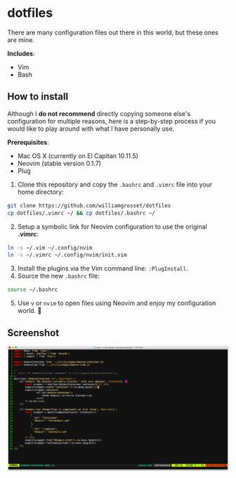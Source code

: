 # dotfiles
There are many configuration files out there in this world, but these ones are mine.

**Includes**:
+ Vim
+ Bash

## How to install
Although I **do not recommend** directly copying someone else's configuration for multiple reasons, here is a step-by-step process if you would like to play around with what I have personally use.

**Prerequisites**:
+ Mac OS X (currently on El Capitan 10.11.5)
+ Neovim (stable version 0.1.7)
+ Plug

1. Clone this repository and copy the `.bashrc` and `.vimrc` file into your home directory:
  ```bash
  git clone https://github.com/williamgrosset/dotfiles
  cp dotfiles/.vimrc ~/ && cp dotfiles/.bashrc ~/
  ```
2. Setup a symbolic link for Neovim configuration to use the original **.vimrc**:
  ```bash
  ln -s ~/.vim ~/.config/nvim
  ln -s ~/.vimrc ~/.config/nvim/init.vim
  ```
3. Install the plugins via the Vim command line: `:PlugInstall`.
4. Source the new `.bashrc` file:
  ```bash
  source ~/.bashrc
  ```
5. Use `v` or `nvim` to open files using Neovim and enjoy my configuration world. :rocket:

## Screenshot
![Always write your tests](https://github.com/williamgrosset/dotfiles/blob/master/screenshot.png)
